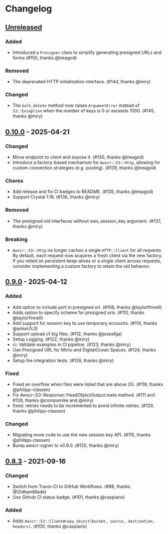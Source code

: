 # Changelog

## [Unreleased]

### Added

- Introduced a `Presigner` class to simplify generating presigned URLs and forms (#150, thanks @treagod)

### Removed

- The deprecated HTTP initialization interface. (#144, thanks @miry)

### Changed

- The `bulk_delete` method now raises `ArgumentError` instead of `S3::Exception` when the number of keys is 0 or exceeds 1000. (#145, thanks @miry)

## [0.10.0] - 2025-04-21

### Changed

- Move endpoint to client and expose it. (#130, thanks @treagod)
- Introduce a factory-based mechanism for `Awscr::S3::Http`, allowing for custom connection strategies (e.g. pooling). (#139, thanks @treagod)

### Chores

- Add release and fix CI badges to README. (#135, thanks @treagod)
- Support Crystal 1.16. (#136, thanks @miry)

### Removed

- The presigned old interfaces without aws_session_key argument. (#137, thanks @miry)

### Breaking

- `Awscr::S3::Http` no longer caches a single `HTTP::Client` for all requests. By default, each request now acquires a fresh client via the new factory. If you relied on persistent keep-alives or a single client across requests, consider implementing a custom factory to retain the old behavior.

## [0.9.0] - 2025-04-12

### Added

- Add option to include port in presigned url. (#106, thanks @taylorfinnell)
- Adds option to specify scheme for presigned urls. (#110, thanks @taylorfinnell)
- Add support for session key to use temporary accounts. (#114, thanks @anton7c3)
- Support upload of big files. (#112, thanks @joseafga)
- Setup Logging. (#122, thanks @miry)
- ci: Validate examples in CI pipeline. (#123, thanks @miry)
- Use Presigned URL for Minio and DigitalOcean Spaces. (#124, thanks @miry)
- Setup the integration tests. (#126, thanks @miry)

### Fixed

- Fixed an overflow when files were listed that are above 2G. (#116, thanks @philipp-classen)
- Fix Awscr::S3::Response::HeadObjectOutput.meta method. (#111 and #128, thanks @compumike and @miry)
- fixed: retries needs to be incremented to avoid infinite retries. (#129, thanks @philipp-classen)

### Changed

- Migrating more code to use the new session key API. (#115, thanks @philipp-classen)
- Bump awscr-signer to v0.9.0. (#120, thanks @miry)

## [0.8.3] - 2021-09-16

### Changed

- Switch from Travis-CI to GitHub Workflows. (#98, thanks @OldhamMade)
- Use Github CI status badge. (#101, thanks @caspiano)

### Added

- Adds `Awscr::S3::Client#copy_object(bucket, source, destination, headers)`. (#100, thanks @caspiano)

[Unreleased]: https://github.com/taylorfinnell/awscr-s3/compare/v0.10.0...HEAD
[0.10.0]: https://github.com/taylorfinnell/awscr-s3/compare/v0.9.0...v0.10.0
[0.9.0]: https://github.com/taylorfinnell/awscr-s3/compare/v0.8.3...v0.9.0
[0.8.3]: https://github.com/taylorfinnell/awscr-s3/compare/v0.8.2...v0.8.3
